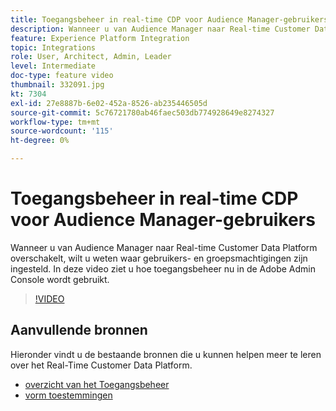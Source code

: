 ```yaml
---
title: Toegangsbeheer in real-time CDP voor Audience Manager-gebruikers
description: Wanneer u van Audience Manager naar Real-time Customer Data Platform overschakelt, wilt u weten waar gebruikers- en groepsmachtigingen zijn ingesteld. In deze video ziet u hoe toegangsbeheer nu in de Adobe Admin Console wordt gebruikt.
feature: Experience Platform Integration
topic: Integrations
role: User, Architect, Admin, Leader
level: Intermediate
doc-type: feature video
thumbnail: 332091.jpg
kt: 7304
exl-id: 27e8887b-6e02-452a-8526-ab235446505d
source-git-commit: 5c76721780ab46faec503db774928649e8274327
workflow-type: tm+mt
source-wordcount: '115'
ht-degree: 0%

---
```


# Toegangsbeheer in real-time CDP voor Audience Manager-gebruikers

Wanneer u van Audience Manager naar Real-time Customer Data Platform overschakelt, wilt u weten waar gebruikers- en groepsmachtigingen zijn ingesteld. In deze video ziet u hoe toegangsbeheer nu in de Adobe Admin Console wordt gebruikt.

>[!VIDEO](https://video.tv.adobe.com/v/332091/?quality=12&learn=on)

## Aanvullende bronnen

Hieronder vindt u de bestaande bronnen die u kunnen helpen meer te leren over het Real-Time Customer Data Platform.

* [ overzicht van het Toegangsbeheer ](https://experienceleague.adobe.com/docs/experience-platform/access-control/home.html?lang=nl-NL#access-control-hierarchy-and-workflow)
* [ vorm toestemmingen ](https://experienceleague.adobe.com/docs/platform-learn/getting-started-for-data-architects-and-data-engineers/configure-permissions.html?lang=nl-NL)
